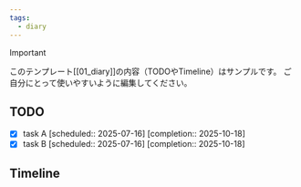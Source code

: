 ```yaml
---
tags:
  - diary
---
```

> [!IMPORTANT]
> このテンプレート[[01_diary]]の内容（TODOやTimeline）はサンプルです。
> ご自分にとって使いやすいように編集してください。

## TODO

- [x] task A   [scheduled:: 2025-07-16]  [completion:: 2025-10-18]
- [x] task B   [scheduled:: 2025-07-16]  [completion:: 2025-10-18]

## Timeline
